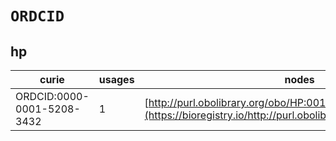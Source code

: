 # `ORDCID`

## hp

| curie                      |   usages | nodes                                                                                                         |
|----------------------------|----------|---------------------------------------------------------------------------------------------------------------|
| ORDCID:0000-0001-5208-3432 |        1 | [http://purl.obolibrary.org/obo/HP:0012408](https://bioregistry.io/http://purl.obolibrary.org/obo/HP:0012408) |

